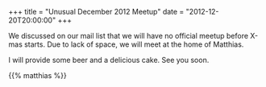 +++
title = "Unusual December 2012 Meetup"
date = "2012-12-20T20:00:00"
+++

We discussed on our mail list that we will have no official meetup before X-mas starts. Due to lack of space, we will meet at the home of Matthias.

I will provide some beer and a delicious cake. See you soon.

{{% matthias %}}
